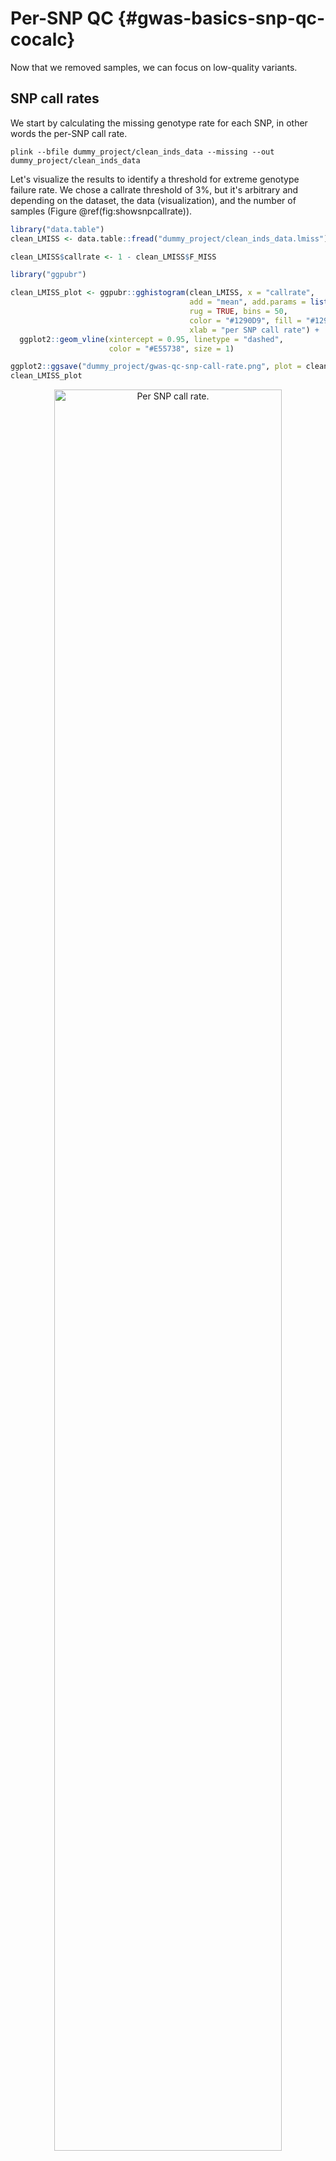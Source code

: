 # Per-SNP QC {#gwas-basics-snp-qc-cocalc}
<!-- ![](./img/_gwas_dummy/gwas_snp_qc.png){width=70%} -->






Now that we removed samples, we can focus on low-quality variants.

## SNP call rates

We start by calculating the missing genotype rate for each SNP, in other words the per-SNP call rate.

```
plink --bfile dummy_project/clean_inds_data --missing --out dummy_project/clean_inds_data
```

Let's visualize the results to identify a threshold for extreme genotype failure rate. We chose a callrate threshold of 3%, but it's arbitrary and depending on the dataset, the data (visualization), and the number of samples (Figure \@ref(fig:showsnpcallrate)).


```r
library("data.table")
clean_LMISS <- data.table::fread("dummy_project/clean_inds_data.lmiss")

clean_LMISS$callrate <- 1 - clean_LMISS$F_MISS
```




```r
library("ggpubr")

clean_LMISS_plot <- ggpubr::gghistogram(clean_LMISS, x = "callrate",
                                        add = "mean", add.params = list(color = "#595A5C", linetype = "dashed", size = 1),
                                        rug = TRUE, bins = 50,
                                        color = "#1290D9", fill = "#1290D9",
                                        xlab = "per SNP call rate") +
  ggplot2::geom_vline(xintercept = 0.95, linetype = "dashed",
                      color = "#E55738", size = 1)

ggplot2::ggsave("dummy_project/gwas-qc-snp-call-rate.png", plot = clean_LMISS_plot)
clean_LMISS_plot
```

<div class="figure" style="text-align: center">
<img src="img/gwas_dummy/show-snp-callrate.png" alt="Per SNP call rate." width="85%" />
<p class="caption">(\#fig:showsnpcallrate)Per SNP call rate.</p>
</div>

## Differential SNP call rates

There could also be differences in genotype call rates between cases and controls. It is very important to check for this because these differences could lead to spurious associations. We can test all markers for differences in call rate between cases and controls, or based on other criteria.

```
plink --bfile dummy_project/clean_inds_data --test-missing --out dummy_project/clean_inds_data
```

Let's collect all the SNPs with a significantly different (P < 0.00001) missing data rate between cases and controls.

```
cat dummy_project/clean_inds_data.missing | awk '$5 < 0.00001' | awk '{ print $2 }' > dummy_project/fail-diffmiss-qc.txt
```

## Allele frequencies

We should also get an idea on what the allele frequencies are in our dataset. Low frequent SNPs should probably be excluded, as these are uninformative when monomorphic (allele frequency = 0), or they may lead to spurious associations.

```
plink --bfile dummy_project/clean_inds_data --freq --out dummy_project/clean_inds_data
```

Let's also plot these data. You can view the result below, and try it yourself (Figure \@ref(fig:showfreq)).


```r
clean_FREQ <- data.table::fread("dummy_project/clean_inds_data.frq")
```




```r
clean_FREQ_plot <- ggpubr::gghistogram(clean_FREQ, x = "MAF",
                                       add = "mean", add.params = list(color = "#595A5C", linetype = "dashed", size = 1),
                                       rug = TRUE,
                                       color = "#1290D9", fill = "#1290D9",
                                       xlab = "minor allele frequency") +
  ggplot2::geom_vline(xintercept = 0.05, linetype = "dashed",
                      color = "#E55738", size = 1)

ggplot2::ggsave("dummy_project/gwas-qc-snp-freq.png", plot = clean_FREQ_plot)
clean_FREQ_plot
```

<div class="figure" style="text-align: center">
<img src="img/gwas_dummy/show-freq.png" alt="Minor allele frequency." width="85%" />
<p class="caption">(\#fig:showfreq)Minor allele frequency.</p>
</div>

### A note on allele coding

Oh, one more thing about alleles. 

`PLINK` codes alleles as follows:

A1 = minor allele, the least frequent allele
A2 = major allele, the most frequent allele

And when you use `PLINK` the flag `--freq` or `--maf` is always relative to the A1-allele, as is the odds ratio (OR) or effect size (beta).

However, `SNPTEST` makes use of the so-called OXFORD-format, this codes alleles as follows:

A = the 'other' allele
B = the 'coded' allele

When you use `SNPTEST` it will report the allele frequency as `CAF`, in other words the _coded allele frequency_, and the effect size (beta) is always relative to the B-allele. This means, `CAF` _could_ be the `MAF`, or _minor allele frequency_, but this is **not** a given.

In other words, always make sure what the allele-coding of a given program, be it `PLINK`, `SNPTEST`, `GCTA`, _et cetera_, is! I cannot stress this enough. Ask yourself: 'what is the allele frequency referring to?', 'the effect size is relative to...?'.

Right, let's continue.

## Hardy-Weinberg Equilibrium

Because we are performing a case-control genome-wide association study, we probably expect some differences in Hardy-Weinberg Equilibrium (HWE), but extreme deviations are probably indicative of genotyping errors.

```
plink --bfile dummy_project/clean_inds_data --hardy --out dummy_project/clean_inds_data
```

Let's also plot these data. You can view the result below, and type over the code to do it yourself.


```r
clean_HWE <- data.table::fread("dummy_project/clean_inds_data.hwe")
clean_HWE$logP <- -log10(clean_HWE$P)
```




```r
clean_HWE_plot <- ggpubr::gghistogram(clean_HWE, x = "logP",
                                      add = "mean",
                                      add.params = list(color = "#595A5C", linetype = "dashed", size = 1),
                                      rug = TRUE,
                                      # color = "#1290D9", fill = "#1290D9",
                                      color = "TEST", fill = "TEST",
                                      palette = "lancet",
                                      facet.by = "TEST",
                                      bins = 50,
                                      xlab = "HWE -log10(P)") +
  ggplot2::geom_vline(xintercept = 5, linetype = "dashed",
                      color = "#E55738", size = 1)

ggplot2::ggsave("dummy_project/gwas-qc-snp-hwe.png", plot = clean_HWE_plot)
clean_HWE_plot
```

<div class="figure" style="text-align: center">
<img src="img/gwas_dummy/show-hwe.png" alt="Hardy-Weinberg Equilibrium p-values per stratum." width="85%" />
<p class="caption">(\#fig:showhwe)Hardy-Weinberg Equilibrium p-values per stratum.</p>
</div>

## Final SNP QC

We are ready to perform the final QC. After inspecting the graphs we will filter on a MAF < 0.01, call rate < 0.05, and HWE < 0.00001 (Figure \@ref(fig:showhwe)), in addition those SNPs that failed the differential call rate test will be removed.

```
plink --bfile dummy_project/clean_inds_data --exclude dummy_project/fail-diffmiss-qc.txt --maf 0.01 --geno 0.05 --hwe 0.00001 --make-bed --out dummy_project/cleandata
```

## A Milestone

Congratulations. You reached a very important milestone. Now that you filtered samples and SNPs, we can finally start the association analyses in Chapter \@ref(gwas-testing-cocalc).

<script>
title=document.getElementById('header');
title.innerHTML = '<img src="./img/headers/gwas_snp_qc.png" alt="GWAS basics: SNP QC">' + title.innerHTML
</script>
